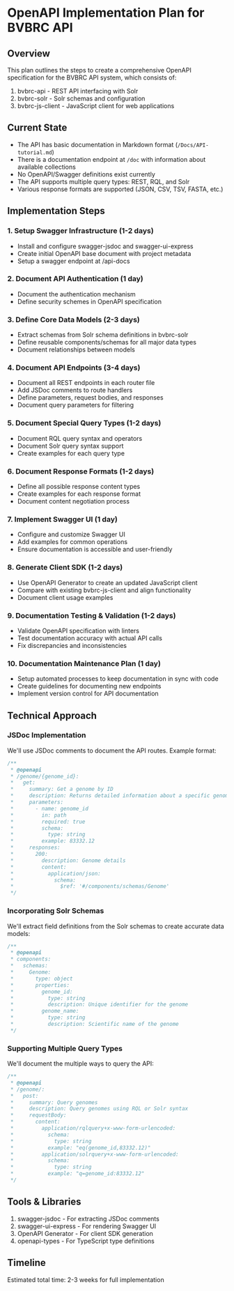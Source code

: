 # OpenAPI Implementation Plan for BVBRC API

## Overview
This plan outlines the steps to create a comprehensive OpenAPI specification for the BVBRC API system, which consists of:
1. bvbrc-api - REST API interfacing with Solr
2. bvbrc-solr - Solr schemas and configuration
3. bvbrc-js-client - JavaScript client for web applications

## Current State
- The API has basic documentation in Markdown format (`/Docs/API-tutorial.md`)
- There is a documentation endpoint at `/doc` with information about available collections
- No OpenAPI/Swagger definitions exist currently
- The API supports multiple query types: REST, RQL, and Solr
- Various response formats are supported (JSON, CSV, TSV, FASTA, etc.)

## Implementation Steps

### 1. Setup Swagger Infrastructure (1-2 days)
- Install and configure swagger-jsdoc and swagger-ui-express
- Create initial OpenAPI base document with project metadata
- Setup a swagger endpoint at /api-docs

### 2. Document API Authentication (1 day)
- Document the authentication mechanism
- Define security schemes in OpenAPI specification

### 3. Define Core Data Models (2-3 days)
- Extract schemas from Solr schema definitions in bvbrc-solr
- Define reusable components/schemas for all major data types
- Document relationships between models

### 4. Document API Endpoints (3-4 days)
- Document all REST endpoints in each router file
- Add JSDoc comments to route handlers
- Define parameters, request bodies, and responses
- Document query parameters for filtering

### 5. Document Special Query Types (1-2 days)
- Document RQL query syntax and operators
- Document Solr query syntax support
- Create examples for each query type

### 6. Document Response Formats (1-2 days)
- Define all possible response content types
- Create examples for each response format
- Document content negotiation process

### 7. Implement Swagger UI (1 day)
- Configure and customize Swagger UI
- Add examples for common operations
- Ensure documentation is accessible and user-friendly

### 8. Generate Client SDK (1-2 days)
- Use OpenAPI Generator to create an updated JavaScript client
- Compare with existing bvbrc-js-client and align functionality
- Document client usage examples

### 9. Documentation Testing & Validation (1-2 days)
- Validate OpenAPI specification with linters
- Test documentation accuracy with actual API calls
- Fix discrepancies and inconsistencies

### 10. Documentation Maintenance Plan (1 day)
- Setup automated processes to keep documentation in sync with code
- Create guidelines for documenting new endpoints
- Implement version control for API documentation

## Technical Approach

### JSDoc Implementation
We'll use JSDoc comments to document the API routes. Example format:

```javascript
/**
 * @openapi
 * /genome/{genome_id}:
 *   get:
 *     summary: Get a genome by ID
 *     description: Returns detailed information about a specific genome
 *     parameters:
 *       - name: genome_id
 *         in: path
 *         required: true
 *         schema:
 *           type: string
 *         example: 83332.12
 *     responses:
 *       200:
 *         description: Genome details
 *         content:
 *           application/json:
 *             schema:
 *               $ref: '#/components/schemas/Genome'
 */
```

### Incorporating Solr Schemas
We'll extract field definitions from the Solr schemas to create accurate data models:

```javascript
/**
 * @openapi
 * components:
 *   schemas:
 *     Genome:
 *       type: object
 *       properties:
 *         genome_id:
 *           type: string
 *           description: Unique identifier for the genome
 *         genome_name:
 *           type: string
 *           description: Scientific name of the genome
 */
```

### Supporting Multiple Query Types
We'll document the multiple ways to query the API:

```javascript
/**
 * @openapi
 * /genome/:
 *   post:
 *     summary: Query genomes
 *     description: Query genomes using RQL or Solr syntax
 *     requestBody:
 *       content:
 *         application/rqlquery+x-www-form-urlencoded:
 *           schema:
 *             type: string
 *           example: "eq(genome_id,83332.12)"
 *         application/solrquery+x-www-form-urlencoded:
 *           schema:
 *             type: string
 *           example: "q=genome_id:83332.12"
 */
```

## Tools & Libraries
1. swagger-jsdoc - For extracting JSDoc comments
2. swagger-ui-express - For rendering Swagger UI
3. OpenAPI Generator - For client SDK generation
4. openapi-types - For TypeScript type definitions

## Timeline
Estimated total time: 2-3 weeks for full implementation